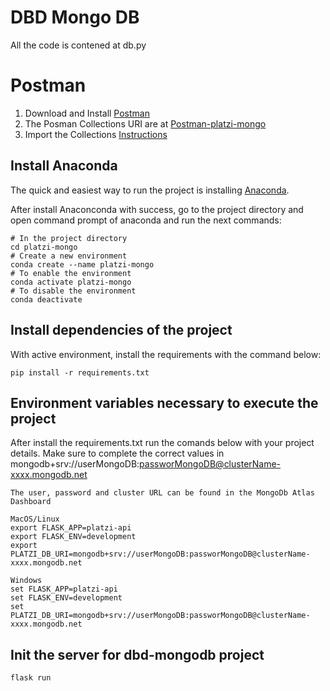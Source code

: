 # DBD Mongo DB
All the code is contened at db.py

# Postman
1. Download and Install [Postman](https://www.getpostman.com/downloads/)
2. The Posman Collections URI are at [Postman-platzi-mongo](https://www.getpostman.com/collections/ffcbfb5c8d5cd2dc52d2)
3. Import the Collections [Instructions](https://learning.getpostman.com/docs/postman/collections/data_formats/#exporting-and-importing-postman-data)

## Install Anaconda 
The quick and easiest way to run the project is installing [Anaconda](https://www.anaconda.com/distribution/).

After install Anaconconda with success, go to the project directory and open command prompt of anaconda and run the next commands: 
```
# In the project directory
cd platzi-mongo
# Create a new environment
conda create --name platzi-mongo
# To enable the environment
conda activate platzi-mongo
# To disable the environment
conda deactivate
```
## Install dependencies of the project
With active environment, install the requirements with the command below:
```
pip install -r requirements.txt
```
## Environment variables necessary to execute the project
After install the requirements.txt run the comands below with your project details.
Make sure to complete the correct values in mongodb+srv://userMongoDB:passworMongoDB@clusterName-xxxx.mongodb.net 
```
The user, password and cluster URL can be found in the MongoDb Atlas Dashboard
```
```
MacOS/Linux
export FLASK_APP=platzi-api
export FLASK_ENV=development 
export PLATZI_DB_URI=mongodb+srv://userMongoDB:passworMongoDB@clusterName-xxxx.mongodb.net

Windows
set FLASK_APP=platzi-api
set FLASK_ENV=development 
set PLATZI_DB_URI=mongodb+srv://userMongoDB:passworMongoDB@clusterName-xxxx.mongodb.net
```

## Init the server for dbd-mongodb project
```
flask run
```

